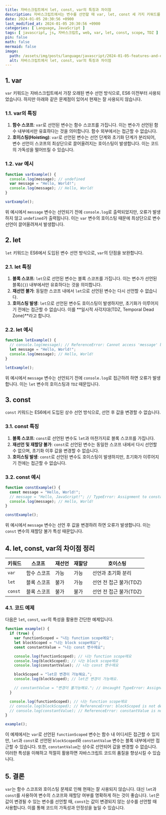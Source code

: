 ```yaml
---
title: 자바스크립트에서 let, const, var의 특징과 차이점
description: 자바스크립트에서는 변수를 선언할 때 var, let, const 세 가지 키워드를 사용할 수 있습니다. 각각의 키워드는 변수를 선언할 때 특정한 특성과 사용 방법을 가지고 있습니다. 이 글에서는 let, const, var의 특징과 차이점을 설명합니다.
date: 2024-01-05 20:30:56 +0900
last_modified_at: 2024-01-05 20:30:56 +0900
categories: [ Language, JavaScript ]
tags: [ javascript, js, 자바스크립트, web, var, let, const, scope, TDZ ]
pin: false
math: false
mermaid: false
image:
  path: /assets/img/posts/language/javascript/2024-01-05-features-and-differences-of-let-const-and-var-in-javascript/thumbnail.webp
  alt: 자바스크립트에서 let, const, var의 특징과 차이점
---
```


## 1. var

`var` 키워드는 자바스크립트에서 가장 오래된 변수 선언 방식으로, ES6 이전부터 사용되었습니다.
하지만 아래와 같은 문제점이 있어서 현재는 잘 사용되지 않습니다.

### 1.1. var의 특징

1. **함수 스코프**: `var`로 선언된 변수는 함수 스코프를 가집니다. 이는 변수가 선언된 함수 내부에서만 유효하다는 것을 의미합니다. 함수 외부에서는 접근할 수 없습니다.
2. **호이스팅(Hoisting)**: `var`로 선언된 변수는 선언 단계와 초기화 단계가 분리되어, 변수 선언이 스코프의 최상단으로 끌어올려지는 호이스팅이 발생합니다. 이는 코드의 가독성을 떨어뜨릴 수
   있습니다.

### 1.2. var 예시

```javascript
function varExample() {
  console.log(message); // undefined
  var message = "Hello, World!";
  console.log(message); // Hello, World!
}

varExample();
```

위 예시에서 `message` 변수는 선언되기 전에 `console.log`로 출력되었지만, 오류가 발생하지 않고 `undefined`가 출력됩니다. 이는 `var` 변수의 호이스팅 때문에 최상단으로 변수 선언이
끌어올려져서 발생합니다.

## 2. let

`let` 키워드는 ES6에서 도입된 변수 선언 방식으로, `var`의 단점을 보완합니다.

### 2.1. let 특징

1. **블록 스코프**: `let`으로 선언된 변수는 블록 스코프를 가집니다. 이는 변수가 선언된 블록(`{}`) 내부에서만 유효하다는 것을 의미합니다.
2. **재선언 불가**: 동일한 스코프 내에서 `let`으로 선언된 변수는 다시 선언할 수 없습니다.
3. **호이스팅 발생**: `let`으로 선언된 변수도 호이스팅이 발생하지만, 초기화가 이루어지기 전에는 접근할 수 없습니다. 이를 **일시적 사각지대(TDZ, Temporal Dead Zone)**라고 합니다.

### 2.2. let 예시

```javascript
function letExample() {
  // console.log(message); // ReferenceError: Cannot access 'message' before initialization
  let message = "Hello, World!";
  console.log(message); // Hello, World!
}

letExample();
```

위 예시에서 `message` 변수는 선언되기 전에 `console.log`로 접근하려 하면 오류가 발생합니다. 이는 `let` 변수의 호이스팅과 `TDZ` 때문입니다.

## 3. const

`const` 키워드는 ES6에서 도입된 상수 선언 방식으로, 선언 후 값을 변경할 수 없습니다.

### 3.1. const 특징

1. **블록 스코프**: `const`로 선언된 변수도 `let`과 마찬가지로 블록 스코프를 가집니다.
2. **재선언 및 재할당 불가**: `const`로 선언된 변수는 동일한 스코프 내에서 다시 선언할 수 없으며, 초기화 이후 값을 변경할 수 없습니다.
3. **호이스팅 발생**: `const`로 선언된 변수도 호이스팅이 발생하지만, 초기화가 이루어지기 전에는 접근할 수 없습니다.

### 3.2. const 예시

```javascript
function constExample() {
  const message = "Hello, World!";
  // message = "Hello, JavaScript!"; // TypeError: Assignment to constant variable.
  console.log(message); // Hello, World!
}

constExample();
```

위 예시에서 `message` 변수는 선언 후 값을 변경하려 하면 오류가 발생합니다. 이는 `const` 변수의 재할당 불가 특성 때문입니다.

## 4. let, const, var의 차이점 정리

| 키워드     | 스코프    | 재선언 | 재할당 | 호이스팅            |
|---------|--------|-----|-----|-----------------|
| `var`   | 함수 스코프 | 가능  | 가능  | 선언과 초기화 분리      |
| `let`   | 블록 스코프 | 불가  | 가능  | 선언 전 접근 불가(TDZ) |
| `const` | 블록 스코프 | 불가  | 불가  | 선언 전 접근 불가(TDZ) |

### 4.1. 코드 예제

다음은 `let`, `const`, `var`의 특성을 활용한 간단한 예제입니다.

```javascript
function example() {
  if (true) {
    var functionScoped = "나는 function scope에요";
    let blockScoped = "나는 block scope에요";
    const constantValue = "나는 const 변수에요";

    console.log(functionScoped); // 나는 function scope에요
    console.log(blockScoped); // 나는 block scope에요
    console.log(constantValue); // 나는 const 변수에요

    blockScoped = "let은 변경이 가능해요.";
    console.log(blockScoped); // let은 변경이 가능해요.

    // constantValue = "변경이 불가능해요."; // Uncaught TypeError: Assignment to constant variable.
  }

  console.log(functionScoped); // 나는 function scope에요
  // console.log(blockScoped); // ReferenceError: blockScoped is not defined
  // console.log(constantValue); // ReferenceError: constantValue is not defined
}

example();
```

이 예제에서는 `var`로 선언된 `functionScoped` 변수는 함수 내 어디서든 접근할 수 있지만, `let`과 `const`로 선언된 `blockScoped`와 `constantValue` 변수는 블록
내부에서만 접근할 수 있습니다. 또한, `constantValue`는 상수로 선언되어 값을 변경할 수 없습니다. 이러한 특성을 이해하고 적절히 활용하면 자바스크립트 코드의 품질을 향상시킬 수 있습니다.

## 5. 결론

`var`는 함수 스코프와 호이스팅 문제로 인해 현재는 잘 사용되지 않습니다. 대신 `let`과 `const`를 사용하여 변수의 스코프와 재할당 여부를 명확하게 하는 것이 좋습니다. `let`은 값이 변경될 수 있는
변수를 선언할 때, `const`는 값이 변경되지 않는 상수를 선언할 때 사용합니다. 이를 통해 코드의 가독성과 안정성을 높일 수 있습니다.
